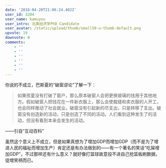 ```yaml
---
date: '2018-04-20T21:06:24.402Z'
user_id: 3204
user_name: kamuyou
user_intro: 北美经济学PhD Candidate
user_avatar: /static/upload/thumb/small50-u-thumb-default.png
upvote: 19
downvote: 0
comments:
    - ''
    - ''
    - ''
    - ''
    - ''
    - ''
---
```


你说的不成立，巴斯夏的“破窗谬论”了解一下：

> 如果孩童没有打破了窗户，那么原本破窗人会把更换玻璃的钱用于其他地方。假如破窗人把钱花在一件新衣服上，那么会使裁缝和卖衣服的人开工，也会同样推动了社会就业。破窗没有引起新的尽支出，只是转移了支出。破窗没有创造新的活动，只是创造了不同的活动。人们看到这种发生了的活动，但没有看到本来会发生的活动。  

——引自“互动百科”

  

虽然这个意义上不成立，但是如果真想为了增加GDP而增加GDP（而不是为了增进人民的福祉而增加生产）肯定还是有办法做到的——有一个著名的笑话“吃屎增加GDP”，不过那样还有什么意义？就好像打篮球故意投不进自己抢篮板刷数据，徒增笑柄而已。
